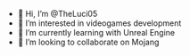 - 👋 Hi, I’m @TheLuci05
- 👀 I’m interested in videogames development
- 🌱 I’m currently learning with Unreal Engine
- 💞️ I’m looking to collaborate on Mojang
